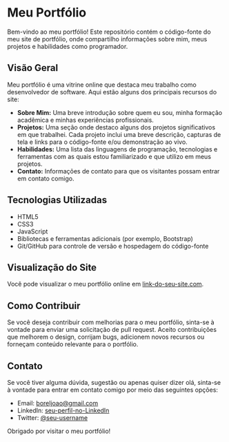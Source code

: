# Meu Portfólio

Bem-vindo ao meu portfólio! Este repositório contém o código-fonte do meu site de portfólio, onde compartilho informações sobre mim, meus projetos e habilidades como programador.

## Visão Geral

Meu portfólio é uma vitrine online que destaca meu trabalho como desenvolvedor de software. Aqui estão alguns dos principais recursos do site:

- **Sobre Mim:** Uma breve introdução sobre quem eu sou, minha formação acadêmica e minhas experiências profissionais.
- **Projetos:** Uma seção onde destaco alguns dos projetos significativos em que trabalhei. Cada projeto inclui uma breve descrição, capturas de tela e links para o código-fonte e/ou demonstração ao vivo.
- **Habilidades:** Uma lista das linguagens de programação, tecnologias e ferramentas com as quais estou familiarizado e que utilizo em meus projetos.
- **Contato:** Informações de contato para que os visitantes possam entrar em contato comigo.

## Tecnologias Utilizadas

- HTML5
- CSS3
- JavaScript
- Bibliotecas e ferramentas adicionais (por exemplo, Bootstrap)
- Git/GitHub para controle de versão e hospedagem do código-fonte

## Visualização do Site

Você pode visualizar o meu portfólio online em [link-do-seu-site.com](https://boreljoao.github.io).

## Como Contribuir

Se você deseja contribuir com melhorias para o meu portfólio, sinta-se à vontade para enviar uma solicitação de pull request. Aceito contribuições que melhorem o design, corrijam bugs, adicionem novos recursos ou forneçam conteúdo relevante para o portfólio.

## Contato

Se você tiver alguma dúvida, sugestão ou apenas quiser dizer olá, sinta-se à vontade para entrar em contato comigo por meio das seguintes opções:

- Email: boreljoao@gmail.com
- LinkedIn: [seu-perfil-no-LinkedIn](https://www.linkedin.com/in/boreljoao/)
- Twitter: [@seu-username](https://twitter.com/borelzadaz)

Obrigado por visitar o meu portfólio!

